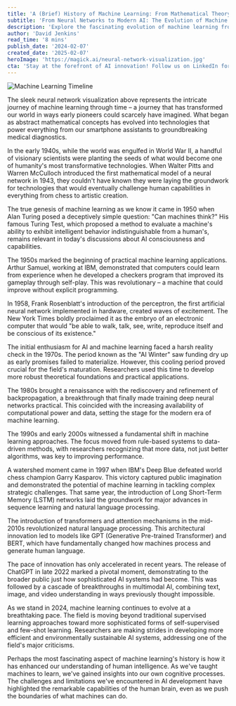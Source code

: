 ```yaml
---
title: 'A (Brief) History of Machine Learning: From Mathematical Theory to AI Revolution'
subtitle: 'From Neural Networks to Modern AI: The Evolution of Machine Learning'
description: 'Explore the fascinating evolution of machine learning from its mathematical foundations in the 1940s to today\'s AI revolution. This journey through time reveals how theoretical concepts transformed into powerful technologies that shape our modern world, featuring key breakthroughs from the first neural networks to the recent emergence of sophisticated AI systems like ChatGPT.'
author: 'David Jenkins'
read_time: '8 mins'
publish_date: '2024-02-07'
created_date: '2025-02-07'
heroImage: 'https://magick.ai/neural-network-visualization.jpg'
cta: 'Stay at the forefront of AI innovation! Follow us on LinkedIn for daily updates on machine learning breakthroughs and insights into the future of artificial intelligence.'
---
```


![Machine Learning Timeline](https://i.magick.ai/PIXE/1738913495015_magick_img.webp)

The sleek neural network visualization above represents the intricate journey of machine learning through time – a journey that has transformed our world in ways early pioneers could scarcely have imagined. What began as abstract mathematical concepts has evolved into technologies that power everything from our smartphone assistants to groundbreaking medical diagnostics.

In the early 1940s, while the world was engulfed in World War II, a handful of visionary scientists were planting the seeds of what would become one of humanity's most transformative technologies. When Walter Pitts and Warren McCulloch introduced the first mathematical model of a neural network in 1943, they couldn't have known they were laying the groundwork for technologies that would eventually challenge human capabilities in everything from chess to artistic creation.

The true genesis of machine learning as we know it came in 1950 when Alan Turing posed a deceptively simple question: "Can machines think?" His famous Turing Test, which proposed a method to evaluate a machine's ability to exhibit intelligent behavior indistinguishable from a human's, remains relevant in today's discussions about AI consciousness and capabilities.

The 1950s marked the beginning of practical machine learning applications. Arthur Samuel, working at IBM, demonstrated that computers could learn from experience when he developed a checkers program that improved its gameplay through self-play. This was revolutionary – a machine that could improve without explicit programming.

In 1958, Frank Rosenblatt's introduction of the perceptron, the first artificial neural network implemented in hardware, created waves of excitement. The New York Times boldly proclaimed it as the embryo of an electronic computer that would "be able to walk, talk, see, write, reproduce itself and be conscious of its existence."

The initial enthusiasm for AI and machine learning faced a harsh reality check in the 1970s. The period known as the "AI Winter" saw funding dry up as early promises failed to materialize. However, this cooling period proved crucial for the field's maturation. Researchers used this time to develop more robust theoretical foundations and practical applications.

The 1980s brought a renaissance with the rediscovery and refinement of backpropagation, a breakthrough that finally made training deep neural networks practical. This coincided with the increasing availability of computational power and data, setting the stage for the modern era of machine learning.

The 1990s and early 2000s witnessed a fundamental shift in machine learning approaches. The focus moved from rule-based systems to data-driven methods, with researchers recognizing that more data, not just better algorithms, was key to improving performance.

A watershed moment came in 1997 when IBM's Deep Blue defeated world chess champion Garry Kasparov. This victory captured public imagination and demonstrated the potential of machine learning in tackling complex strategic challenges. That same year, the introduction of Long Short-Term Memory (LSTM) networks laid the groundwork for major advances in sequence learning and natural language processing.

The introduction of transformers and attention mechanisms in the mid-2010s revolutionized natural language processing. This architectural innovation led to models like GPT (Generative Pre-trained Transformer) and BERT, which have fundamentally changed how machines process and generate human language.

The pace of innovation has only accelerated in recent years. The release of ChatGPT in late 2022 marked a pivotal moment, demonstrating to the broader public just how sophisticated AI systems had become. This was followed by a cascade of breakthroughs in multimodal AI, combining text, image, and video understanding in ways previously thought impossible.

As we stand in 2024, machine learning continues to evolve at a breathtaking pace. The field is moving beyond traditional supervised learning approaches toward more sophisticated forms of self-supervised and few-shot learning. Researchers are making strides in developing more efficient and environmentally sustainable AI systems, addressing one of the field's major criticisms.

Perhaps the most fascinating aspect of machine learning's history is how it has enhanced our understanding of human intelligence. As we've taught machines to learn, we've gained insights into our own cognitive processes. The challenges and limitations we've encountered in AI development have highlighted the remarkable capabilities of the human brain, even as we push the boundaries of what machines can do.